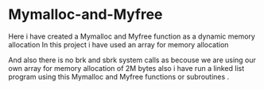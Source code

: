 # Mymalloc-and-Myfree
 
Here i have created a Mymalloc and Myfree function as a dynamic memory allocation
In this project i have used an array for memory allocation

And also there is no brk and sbrk system calls as becouse we are using our own array for memory allocation of 2M bytes
also i have run a linked list program using this Mymalloc and Myfree functions or subroutines .
